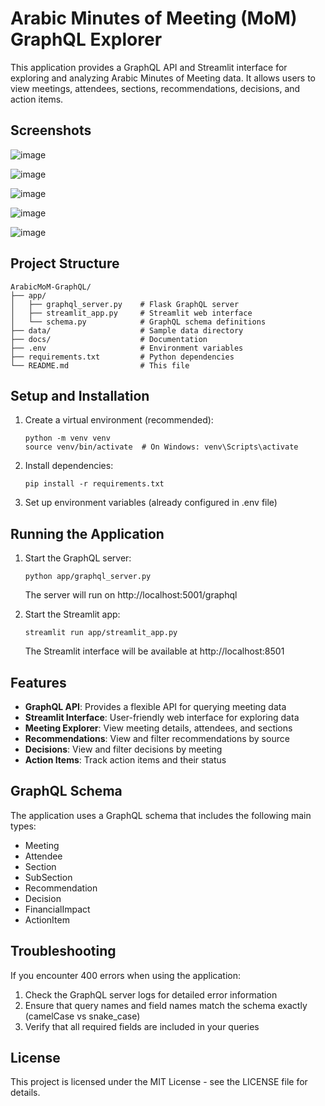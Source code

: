 # Arabic Minutes of Meeting (MoM) GraphQL Explorer

This application provides a GraphQL API and Streamlit interface for exploring and analyzing Arabic Minutes of Meeting data. It allows users to view meetings, attendees, sections, recommendations, decisions, and action items.

## Screenshots

![image](https://github.com/user-attachments/assets/7ec9ef67-124f-4232-93e2-b22c7bc70500)


![image](https://github.com/user-attachments/assets/5024c90f-e1a0-4cfd-b76c-85187f72cafa)

![image](https://github.com/user-attachments/assets/8dda3622-5fa9-4ad8-ae99-ef2dc210e8e6)

![image](https://github.com/user-attachments/assets/0d0f64c7-6860-465e-97ce-a43949ca32fd)

![image](https://github.com/user-attachments/assets/099ec132-b3af-47b9-ab82-ef98fe1f0b17)


## Project Structure

```
ArabicMoM-GraphQL/
├── app/
│   ├── graphql_server.py    # Flask GraphQL server
│   ├── streamlit_app.py     # Streamlit web interface
│   └── schema.py            # GraphQL schema definitions
├── data/                    # Sample data directory
├── docs/                    # Documentation
├── .env                     # Environment variables
├── requirements.txt         # Python dependencies
└── README.md                # This file
```

## Setup and Installation

1. Create a virtual environment (recommended):
   ```
   python -m venv venv
   source venv/bin/activate  # On Windows: venv\Scripts\activate
   ```

2. Install dependencies:
   ```
   pip install -r requirements.txt
   ```

3. Set up environment variables (already configured in .env file)

## Running the Application

1. Start the GraphQL server:
   ```
   python app/graphql_server.py
   ```
   The server will run on http://localhost:5001/graphql

2. Start the Streamlit app:
   ```
   streamlit run app/streamlit_app.py
   ```
   The Streamlit interface will be available at http://localhost:8501

## Features

- **GraphQL API**: Provides a flexible API for querying meeting data
- **Streamlit Interface**: User-friendly web interface for exploring data
- **Meeting Explorer**: View meeting details, attendees, and sections
- **Recommendations**: View and filter recommendations by source
- **Decisions**: View and filter decisions by meeting
- **Action Items**: Track action items and their status

## GraphQL Schema

The application uses a GraphQL schema that includes the following main types:
- Meeting
- Attendee
- Section
- SubSection
- Recommendation
- Decision
- FinancialImpact
- ActionItem

## Troubleshooting

If you encounter 400 errors when using the application:
1. Check the GraphQL server logs for detailed error information
2. Ensure that query names and field names match the schema exactly (camelCase vs snake_case)
3. Verify that all required fields are included in your queries

## License

This project is licensed under the MIT License - see the LICENSE file for details.
